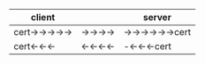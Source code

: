 
|    client    |        |     server     |
|--------------|--------|----------------|
|cert->->->->->|->->->->|->->->->->->cert|
|    cert<-<-<-|<-<-<-<-|-<-<-<-cert     |
